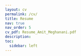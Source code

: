 ```yaml
---
layout: cv
permalink: /cv/
title: Resume
nav: true
nav_order: 5
cv_pdf: Resume_Amit_Meghanani.pdf
description:
toc:
  sidebar: left
---
```

